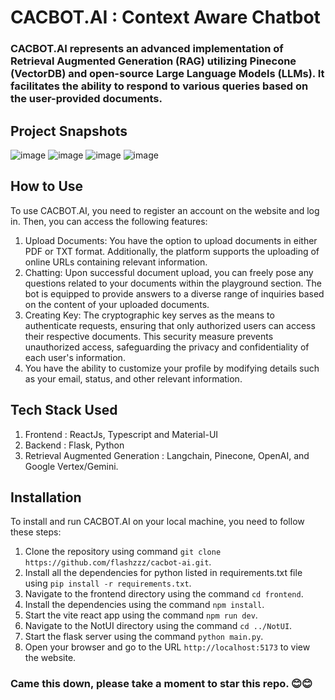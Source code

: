 # CACBOT.AI : Context Aware Chatbot

### CACBOT.AI represents an advanced implementation of Retrieval Augmented Generation (RAG) utilizing Pinecone (VectorDB) and open-source Large Language Models (LLMs). It facilitates the ability to respond to various queries based on the user-provided documents.

## Project Snapshots
![image](https://github.com/flashzzz/cacbot-ai/assets/87076425/e6240c95-6ddf-43fc-b3e7-cac34f52db0d)
![image](https://github.com/flashzzz/cacbot-ai/assets/87076425/62418848-d6e8-4c29-b86b-3b33c588ade2)
![image](https://github.com/flashzzz/cacbot-ai/assets/87076425/69f54129-7e55-4b73-91ed-a4f30f66e033)
![image](https://github.com/flashzzz/cacbot-ai/assets/87076425/ddd83530-e0f2-4921-997b-131cad1de1ad)


## How to Use
To use CACBOT.AI, you need to register an account on the website and log in. Then, you can access the following features:
1. Upload Documents: You have the option to upload documents in either PDF or TXT format. Additionally, the platform supports the uploading of online URLs containing relevant information.
2. Chatting: Upon successful document upload, you can freely pose any questions related to your documents within the playground section. The bot is equipped to provide answers to a diverse range of inquiries based on the content of your uploaded documents.
3. Creating Key: The cryptographic key serves as the means to authenticate requests, ensuring that only authorized users can access their respective documents. This security measure prevents unauthorized access, safeguarding the privacy and confidentiality of each user's information.
4. You have the ability to customize your profile by modifying details such as your email, status, and other relevant information. 


## Tech Stack Used
1. Frontend : ReactJs, Typescript and Material-UI
2. Backend : Flask, Python
3. Retrieval Augmented Generation : Langchain, Pinecone, OpenAI, and Google Vertex/Gemini.


## Installation
To install and run CACBOT.AI on your local machine, you need to follow these steps:
1. Clone the repository using command `git clone https://github.com/flashzzz/cacbot-ai.git`.
2. Install all the dependencies for python listed in requirements.txt file using `pip install -r requirements.txt`.
3. Navigate to the frontend directory using the command `cd frontend`.
4. Install the dependencies using the command `npm install`.
5. Start the vite react app using the command `npm run dev`.
6. Navigate to the NotUI directory using the command `cd ../NotUI`.
7. Start the flask server using the command `python main.py`.
8. Open your browser and go to the URL `http://localhost:5173` to view the website.




### Came this down, please take a moment to star this repo. 😊😊
